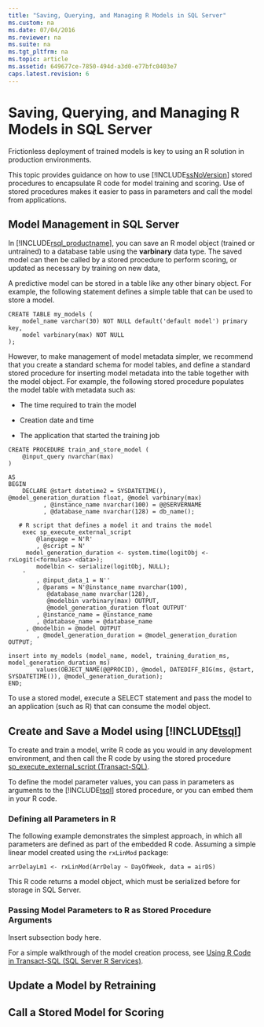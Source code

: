 ```yaml
---
title: "Saving, Querying, and Managing R Models in SQL Server"
ms.custom: na
ms.date: 07/04/2016
ms.reviewer: na
ms.suite: na
ms.tgt_pltfrm: na
ms.topic: article
ms.assetid: 649677ce-7850-494d-a3d0-e77bfc0403e7
caps.latest.revision: 6
---
```

# Saving, Querying, and Managing R Models in SQL Server
Frictionless deployment of trained models is key to using an R solution in production environments.  
  
 This topic provides guidance on how to use [!INCLUDE[ssNoVersion](../../Topics/TopicNameContainA/tokens/ssNoVersion_md.md)] stored procedures to encapsulate R code for model training and scoring. Use of stored procedures makes it easier to pass in parameters and call the model from applications.  
  
## Model Management in SQL Server  
 In [!INCLUDE[rsql_productname](../../Topics/TopicNameContainA/tokens/rsql_productname_md.md)], you can save an R model object (trained or untrained) to a database table using the **varbinary** data type. The saved model can then be called by a stored procedure to perform scoring, or updated as necessary by training on new data,  
  
 A predictive model can be stored in a table like any other binary object. For example, the following statement defines a simple table that can be used to store a model.  
  
```  
CREATE TABLE my_models (  
	model_name varchar(30) NOT NULL default('default model') primary key,  
	model varbinary(max) NOT NULL  
);  
```  
  
 However, to make management of model metadata simpler, we recommend that you create a standard schema for model tables, and define a standard stored procedure for inserting model metadata into the table together with the model object. For example, the following stored procedure populates the model table with metadata such as:  
  
-   The time required to train the model  
  
-   Creation date and time  
  
-   The application that started the training job  
  
```  
CREATE PROCEDURE train_and_store_model (  
	@input_query nvarchar(max)  
)  
  
AS  
BEGIN  
	DECLARE @start datetime2 = SYSDATETIME(), @model_generation_duration float, @model varbinary(max)  
		  , @instance_name nvarchar(100) = @@SERVERNAME  
		  , @database_name nvarchar(128) = db_name();  
  
   # R script that defines a model it and trains the model  
	exec sp_execute_external_script  
		@language = N'R'  
		, @script = N'  
     model_generation_duration <- system.time(logitObj <- rxLogit(<formulas> <data>);   
	    modelbin <- serialize(logitObj, NULL);  
	'  
		, @input_data_1 = N''  
		, @params = N'@instance_name nvarchar(100),   
           @database_name nvarchar(128),   
           @modelbin varbinary(max) OUTPUT,   
           @model_generation_duration float OUTPUT'  
		, @instance_name = @instance_name  
		, @database_name = @database_name  
	 , @modelbin = @model OUTPUT  
		, @model_generation_duration = @model_generation_duration OUTPUT;  
  
insert into my_models (model_name, model, training_duration_ms, model_generation_duration_ms)  
		values(OBJECT_NAME(@@PROCID), @model, DATEDIFF_BIG(ms, @start, SYSDATETIME()), @model_generation_duration);  
END;  
```  
  
 To use a stored model, execute a SELECT statement and pass the model to an application (such as R) that can consume the model object.  
  
## Create and Save a Model using [!INCLUDE[tsql](../../Topics/TopicNameContainA/tokens/tsql_md.md)]  
 To create and train a model, write R code as you would in any development environment, and then call the R code by using the stored procedure [sp_execute_external_script (Transact-SQL)](assetId:///de4e1fcd-0e1a-4af3-97ee-d1becc7f04df).  
  
 To define the model parameter values, you can pass in parameters as arguments to the [!INCLUDE[tsql](../../Topics/TopicNameContainA/tokens/tsql_md.md)] stored procedure, or you can embed them in your R code.  
  
### Defining all Parameters in R  
 The following example demonstrates the simplest approach, in which all parameters are defined as part of the embedded R code. Assuming a simple linear model created using the `rxLinMod` package:  
  
```  
arrDelayLm1 <- rxLinMod(ArrDelay ~ DayOfWeek, data = airDS)  
```  
  
 This R code returns a model object, which must be serialized before for storage in SQL Server.  
  
### Passing Model Parameters to R as Stored Procedure Arguments  
 Insert subsection body here.  
  
 For a simple walkthrough of the model creation process, see [Using R Code in Transact-SQL (SQL Server R Services)](assetId:///4e6fe30d-a105-4d5b-bc05-5e5204753847).  
  
## Update a Model by Retraining  
  
## Call a Stored Model for Scoring
